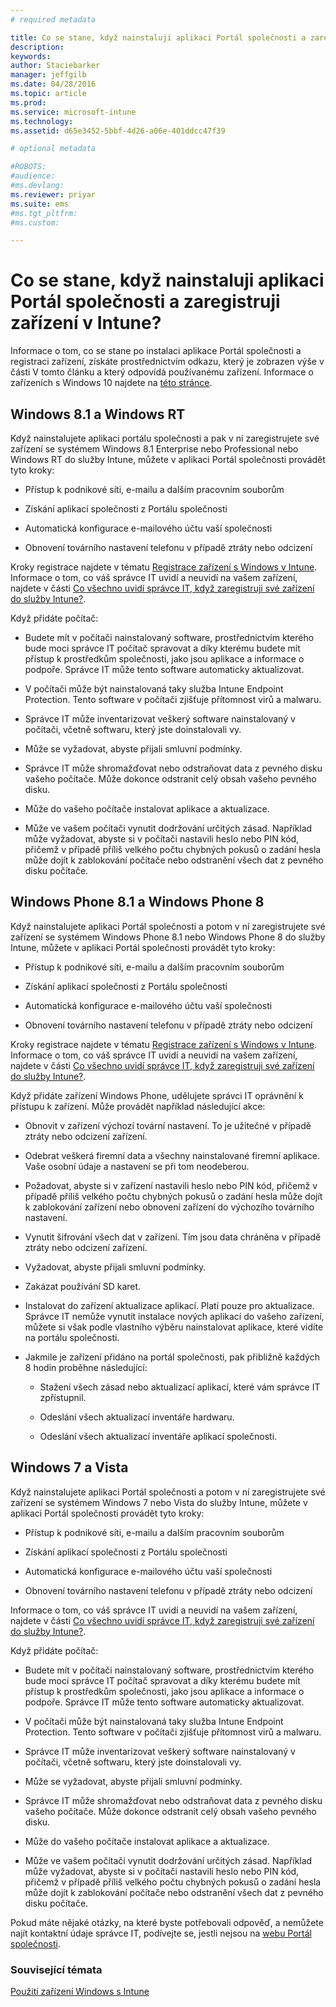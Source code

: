 ```yaml
---
# required metadata

title: Co se stane, když nainstaluji aplikaci Portál společnosti a zaregistruji zařízení v Intune? | Microsoft Intune
description:
keywords:
author: Staciebarker
manager: jeffgilb
ms.date: 04/28/2016
ms.topic: article
ms.prod:
ms.service: microsoft-intune
ms.technology:
ms.assetid: d65e3452-5bbf-4d26-a06e-401ddcc47f39

# optional metadata

#ROBOTS:
#audience:
#ms.devlang:
ms.reviewer: priyar
ms.suite: ems
#ms.tgt_pltfrm:
#ms.custom:

---
```



# Co se stane, když nainstaluji aplikaci Portál společnosti a zaregistruji zařízení v Intune?

Informace o tom, co se stane po instalaci aplikace Portál společnosti a registraci zařízení, získáte prostřednictvím odkazu, který je zobrazen výše v části V tomto článku a který odpovídá používanému zařízení. Informace o zařízeních s Windows 10 najdete na [této stránce](what-happens-if-you-install-the-company-portal-app-and-enroll-your-device-in-intune-windows10.md).

## Windows 8.1 a Windows RT
Když nainstalujete aplikaci portálu společnosti a pak v ní zaregistrujete své zařízení se systémem Windows 8.1 Enterprise nebo Professional nebo Windows RT do služby Intune, můžete v aplikaci Portál společnosti provádět tyto kroky:

-   Přístup k podnikové síti, e-mailu a dalším pracovním souborům

-   Získání aplikací společnosti z Portálu společnosti

-   Automatická konfigurace e-mailového účtu vaší společnosti

-   Obnovení továrního nastavení telefonu v případě ztráty nebo odcizení

Kroky registrace najdete v tématu [Registrace zařízení s Windows v Intune](enroll-your-device-in-intune-windows.md). Informace o tom, co váš správce IT uvidí a neuvidí na vašem zařízení, najdete v části [Co všechno uvidí správce IT, když zaregistruji své zařízení do služby Intune?](what-can-your-it-administrator-see-when-you-enroll-your-device-in-intune-windows.md).

Když přidáte počítač:

-   Budete mít v počítači nainstalovaný software, prostřednictvím kterého bude moci správce IT počítač spravovat a díky kterému budete mít přístup k prostředkům společnosti, jako jsou aplikace a informace o podpoře. Správce IT může tento software automaticky aktualizovat.

-   V počítači může být nainstalovaná taky služba Intune Endpoint Protection. Tento software v počítači zjišťuje přítomnost virů a malwaru.

-   Správce IT může inventarizovat veškerý software nainstalovaný v počítači, včetně softwaru, který jste doinstalovali vy.

-   Může se vyžadovat, abyste přijali smluvní podmínky.

-   Správce IT může shromažďovat nebo odstraňovat data z pevného disku vašeho počítače. Může dokonce odstranit celý obsah vašeho pevného disku.

-   Může do vašeho počítače instalovat aplikace a aktualizace.

-   Může ve vašem počítači vynutit dodržování určitých zásad. Například může vyžadovat, abyste si v počítači nastavili heslo nebo PIN kód, přičemž v případě příliš velkého počtu chybných pokusů o zadání hesla může dojít k zablokování počítače nebo odstranění všech dat z pevného disku počítače.

## Windows Phone 8.1 a Windows Phone 8
Když nainstalujete aplikaci Portál společnosti a potom v ní zaregistrujete své zařízení se systémem Windows Phone 8.1 nebo Windows Phone 8 do služby Intune, můžete v aplikaci Portál společnosti provádět tyto kroky:

-   Přístup k podnikové síti, e-mailu a dalším pracovním souborům

-   Získání aplikací společnosti z Portálu společnosti

-   Automatická konfigurace e-mailového účtu vaší společnosti

-   Obnovení továrního nastavení telefonu v případě ztráty nebo odcizení

Kroky registrace najdete v tématu [Registrace zařízení s Windows v Intune](enroll-your-device-in-intune-windows.md). Informace o tom, co váš správce IT uvidí a neuvidí na vašem zařízení, najdete v části [Co všechno uvidí správce IT, když zaregistruji své zařízení do služby Intune?](what-can-your-it-administrator-see-when-you-enroll-your-device-in-intune-windows.md).

Když přidáte zařízení Windows Phone, udělujete správci IT oprávnění k přístupu k zařízení. Může provádět například následující akce:

-   Obnovit v zařízení výchozí tovární nastavení. To je užitečné v případě ztráty nebo odcizení zařízení.

-   Odebrat veškerá firemní data a všechny nainstalované firemní aplikace. Vaše osobní údaje a nastavení se při tom neodeberou.

-   Požadovat, abyste si v zařízení nastavili heslo nebo PIN kód, přičemž v případě příliš velkého počtu chybných pokusů o zadání hesla může dojít k zablokování zařízení nebo obnovení zařízení do výchozího továrního nastavení.

-   Vynutit šifrování všech dat v zařízení. Tím jsou data chráněna v případě ztráty nebo odcizení zařízení.

-   Vyžadovat, abyste přijali smluvní podmínky.

-   Zakázat používání SD karet.

-   Instalovat do zařízení aktualizace aplikací. Platí pouze pro aktualizace. Správce IT nemůže vynutit instalace nových aplikací do vašeho zařízení, můžete si však podle vlastního výběru nainstalovat aplikace, které vidíte na portálu společnosti.

-   Jakmile je zařízení přidáno na portál společnosti, pak přibližně každých 8 hodin proběhne následující:

    -   Stažení všech zásad nebo aktualizací aplikací, které vám správce IT zpřístupnil.

    -   Odeslání všech aktualizací inventáře hardwaru.

    -   Odeslání všech aktualizací inventáře aplikací společnosti.

## Windows 7 a Vista
Když nainstalujete aplikaci Portál společnosti a potom v ní zaregistrujete své zařízení se systémem Windows 7 nebo Vista do služby Intune, můžete v aplikaci Portál společnosti provádět tyto kroky:

-   Přístup k podnikové síti, e-mailu a dalším pracovním souborům

-   Získání aplikací společnosti z Portálu společnosti

-   Automatická konfigurace e-mailového účtu vaší společnosti

-   Obnovení továrního nastavení telefonu v případě ztráty nebo odcizení

Informace o tom, co váš správce IT uvidí a neuvidí na vašem zařízení, najdete v části [Co všechno uvidí správce IT, když zaregistruji své zařízení do služby Intune?](what-can-your-it-administrator-see-when-you-enroll-your-device-in-intune-windows.md).

Když přidáte počítač:

-   Budete mít v počítači nainstalovaný software, prostřednictvím kterého bude moci správce IT počítač spravovat a díky kterému budete mít přístup k prostředkům společnosti, jako jsou aplikace a informace o podpoře. Správce IT může tento software automaticky aktualizovat.

-   V počítači může být nainstalovaná taky služba Intune Endpoint Protection. Tento software v počítači zjišťuje přítomnost virů a malwaru.

-   Správce IT může inventarizovat veškerý software nainstalovaný v počítači, včetně softwaru, který jste doinstalovali vy.

-   Může se vyžadovat, abyste přijali smluvní podmínky.

-   Správce IT může shromažďovat nebo odstraňovat data z pevného disku vašeho počítače. Může dokonce odstranit celý obsah vašeho pevného disku.

-   Může do vašeho počítače instalovat aplikace a aktualizace.

-   Může ve vašem počítači vynutit dodržování určitých zásad. Například může vyžadovat, abyste si v počítači nastavili heslo nebo PIN kód, přičemž v případě příliš velkého počtu chybných pokusů o zadání hesla může dojít k zablokování počítače nebo odstranění všech dat z pevného disku počítače.

Pokud máte nějaké otázky, na které byste potřebovali odpověď, a nemůžete najít kontaktní údaje správce IT, podívejte se, jestli nejsou na [webu Portál společnosti](http://portal.manage.microsoft.com).

### Související témata
[Použití zařízení Windows s Intune](using-your-windows-device-with-intune.md)


<!--HONumber=Jun16_HO1-->


